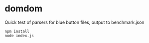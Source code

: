 domdom
======

Quick test of parsers for blue button files, output to benchmark.json


```
npm install
node index.js
```
